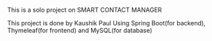 This is a solo project on SMART CONTACT MANAGER

This project is done by Kaushik Paul Using Spring Boot(for backend), Thymeleaf(for frontend) and MySQL(for database)



